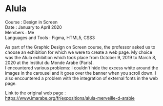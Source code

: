 # Alula
Course : Design in Screen <br>
Date : January to April 2020 <br>
Members : Me <br>
Languages and Tools : Figma, HTML5, CSS3 <br>

As part of the Graphic Design on Screen course, the professor asked us to choose an exhibition for which we were to create a web page. My choice was the Alula exhibition which took place from October 9, 2019 to March 8, 2020 at the Institut du Monde Arabe (Paris). <br>
I encountered various problems: I couldn't hide the excess white around the images in the carousel and it goes over the banner when you scroll down. I also encountered a problem with the integration of external fonts in the web page.

Link to the original web page : https://www.imarabe.org/fr/expositions/alula-merveille-d-arabie
